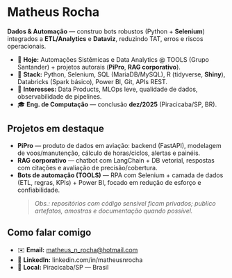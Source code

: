 # Matheus Rocha

**Dados & Automação** — construo bots robustos (Python + **Selenium**) integrados a **ETL/Analytics** e **Dataviz**, reduzindo TAT, erros e riscos operacionais.

- 🔭 **Hoje:** Automações Sistêmicas e Data Analytics @ TOOLS (Grupo Santander) + projetos autorais (**PiPro**, **RAG corporativo**).
- 🧰 **Stack:** Python, Selenium, SQL (MariaDB/MySQL), R (tidyverse, **Shiny**), Databricks (Spark básico), Power BI,  Git, APIs REST.
- 🧪 **Interesses:** Data Products, MLOps leve, qualidade de dados, observabilidade de pipelines.
- 🎓 **Eng. de Computação** — conclusão **dez/2025** (Piracicaba/SP, BR).

## Projetos em destaque
- **PiPro** — produto de dados em aviação: backend (FastAPI), modelagem de voos/manutenção, cálculo de horas/ciclos, alertas e painéis.
- **RAG corporativo** — chatbot com LangChain + DB vetorial, respostas com citações e avaliação de precisão/cobertura.
- **Bots de automação (TOOLS)** — RPA com Selenium + camada de dados (ETL, regras, KPIs) + Power BI, focado em redução de esforço e confiabilidade.
  > *Obs.: repositórios com código sensível ficam privados; publico artefatos, amostras e documentação quando possível.*

## Como falar comigo
- ✉️ **Email:** matheus_n_rocha@hotmail.com  
- 🔗 **LinkedIn:** linkedin.com/in/matheusnrocha
- 🧭 **Local:** Piracicaba/SP — Brasil
